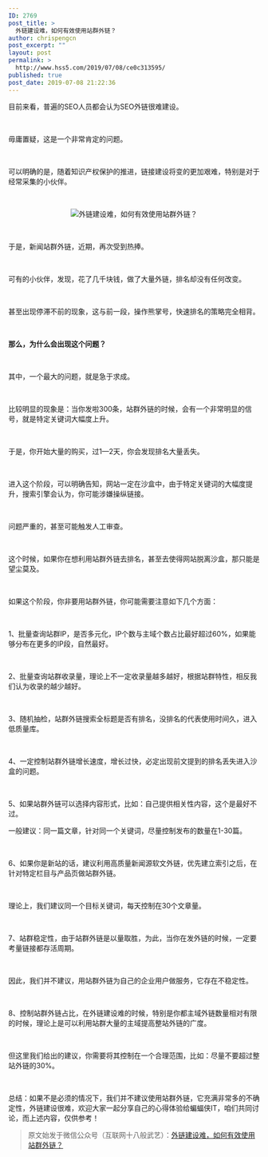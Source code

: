 ```yaml
---
ID: 2769
post_title: >
  外链建设难，如何有效使用站群外链？
author: chrispengcn
post_excerpt: ""
layout: post
permalink: >
  http://www.hss5.com/2019/07/08/ce0c313595/
published: true
post_date: 2019-07-08 21:22:36
---
```

<div class="bpp-post-content">                                                                                                           <p>目前来看，普遍的SEO人员都会认为SEO外链很难建设。</p><p><br  /></p><p>毋庸置疑，这是一个非常肯定的问题。</p><p><br  /></p><p>可以明确的是，随着知识产权保护的推进，链接建设将变的更加艰难，特别是对于经常采集的小伙伴。</p><p><br  /></p><p style="text-align: center;"><img class="rich_pages"       style="" src="http://www.hss5.com/wp-content/uploads/2019/07/beepress5-1562633386.jpeg" alt="外链建设难，如何有效使用站群外链？" title="外链建设难，如何有效使用站群外链？"  /></p><p style="text-align: center;"><br  /></p><p>于是，新闻站群外链，近期，再次受到热捧。</p><p><br  /></p><p>可有的小伙伴，发现，花了几千块钱，做了大量外链，排名却没有任何改变。</p><p><br  /></p><p>甚至出现停滞不前的现象，这与前一段，操作熊掌号，快速排名的策略完全相背。</p><p><br  /></p><p><strong>那么，为什么会出现这个问题？</strong><br  /></p><p><br  /></p><p>其中，一个最大的问题，就是急于求成。</p><p><br  /></p><p>比较明显的现象是：当你发啦300条，站群外链的时候，会有一个非常明显的信号，就是特定关键词大幅度上升。</p><p><br  /></p><p>于是，你开始大量的购买，过1—2天，你会发现排名大量丢失。</p><p><br  /></p><p>进入这个阶段，可以明确告知，网站一定在沙盒中，由于特定关键词的大幅度提升，搜索引擎会认为，你可能涉嫌操纵链接。</p><p><br  /></p><p>问题严重的，甚至可能触发人工审查。</p><p><br  /></p><p>这个时候，如果你在想利用站群外链去排名，甚至去使得网站脱离沙盒，那只能是望尘莫及。</p><p><br  /></p><p>如果这个阶段，你非要用站群外链，你可能需要注意如下几个方面：</p><p><br  /></p><p>1、批量查询站群IP，是否多元化，IP个数与主域个数占比最好超过60%，如果能够分布在更多的IP段，自然最好。</p><p><br  /></p><p>2、批量查询站群收录量，理论上不一定收录量越多越好，根据站群特性，相反我们认为收录的越少越好。</p><p><br  /></p><p>3、随机抽检，站群外链搜索全标题是否有排名，没排名的代表使用时间久，进入低质量库。</p><p><br  /></p><p>4、一定控制站群外链增长速度，增长过快，必定出现前文提到的排名丢失进入沙盒的问题。</p><p><br  /></p><p>5、如果站群外链可以选择内容形式，比如：自己提供相关性内容，这个是最好不过。</p><p>一般建议：同一篇文章，针对同一个关键词，尽量控制发布的数量在1-30篇。<br  /></p><p><br  /></p><p>6、如果你是新站的话，建议利用高质量新闻源软文外链，优先建立索引之后，在针对特定栏目与产品页做站群外链。</p><p><br  /></p><p>理论上，我们建议同一个目标关键词，每天控制在30个文章量。</p><p><br  /></p><p>7、站群稳定性，由于站群外链是以量取胜，为此，当你在发外链的时候，一定要考量链接都存活周期。<br  /></p><p><br  /></p><p>因此，我们并不建议，用站群外链为自己的企业用户做服务，它存在不稳定性。<br  /></p><p><br  /></p><p>8、控制站群外链占比，在外链建设难的时候，特别是你都主域外链数量相对有限的时候，理论上是可以利用站群大量的主域提高整站外链的广度。<br  /></p><p><br  /></p><p>但这里我们给出的建议，你需要将其控制在一个合理范围，比如：尽量不要超过整站外链的30%。<br  /></p><p><br  /></p><p>总结：如果不是必须的情况下，我们并不建议使用站群外链，它充满非常多的不确定性，外链建设很难，欢迎大家一起分享自己的心得体验给蝙蝠侠IT，咱们共同讨论，而上述内容，仅供参考！</p><p style="text-align: center;"></p>                 <blockquote class="keep-source"><p>原文始发于微信公众号（互联网十八般武艺）：<a target="_blank" href="http://mp.weixin.qq.com/s?__biz=MzUyMDA3NDAyMw==&mid=2247485481&idx=1&sn=20d711f9c97ec550b510e4ff0cf47783&chksm=f9eeae61ce992777f5892b04fba3f2be88327a2274e07039f88fd8687f52e2720f8ab7055070&xtrack=1&scene=90&subscene=93&sessionid=1562592933&clicktime=1562592953&ascene=56&devicetype=android-24&version=270004d5&nettype=3gnet&abtest_cookie=BQABAAoACwASABMAFQAFACOXHgBWmR4Av5keAPqZHgALmh4AAAA%3D&lang=zh_CN&pass_ticket=ge1CRtcFYxZqW0EF5xRQ4cpzvK6d8QCpE1XhwH%2BiB4xqS6Wnae7UjWrJGultui8n&wx_header=1">外链建设难，如何有效使用站群外链？</a></p></blockquote></div>